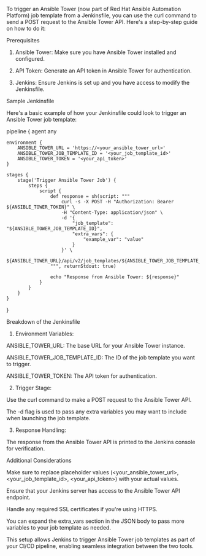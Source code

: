 To trigger an Ansible Tower (now part of Red Hat Ansible Automation Platform) job template from a Jenkinsfile, you can use the curl command to send a POST request to the Ansible Tower API. Here's a step-by-step guide on how to do it:

Prerequisites

1. Ansible Tower: Make sure you have Ansible Tower installed and configured.


2. API Token: Generate an API token in Ansible Tower for authentication.


3. Jenkins: Ensure Jenkins is set up and you have access to modify the Jenkinsfile.



Sample Jenkinsfile

Here's a basic example of how your Jenkinsfile could look to trigger an Ansible Tower job template:

pipeline {
    agent any

    environment {
        ANSIBLE_TOWER_URL = 'https://<your_ansible_tower_url>'
        ANSIBLE_TOWER_JOB_TEMPLATE_ID = '<your_job_template_id>'
        ANSIBLE_TOWER_TOKEN = '<your_api_token>'
    }

    stages {
        stage('Trigger Ansible Tower Job') {
            steps {
                script {
                    def response = sh(script: """
                        curl -s -X POST -H "Authorization: Bearer ${ANSIBLE_TOWER_TOKEN}" \
                        -H "Content-Type: application/json" \
                        -d '{
                            "job_template": "${ANSIBLE_TOWER_JOB_TEMPLATE_ID}",
                            "extra_vars": {
                                "example_var": "value"
                            }
                        }' \
                        ${ANSIBLE_TOWER_URL}/api/v2/job_templates/${ANSIBLE_TOWER_JOB_TEMPLATE_ID}/launch/
                    """, returnStdout: true)

                    echo "Response from Ansible Tower: ${response}"
                }
            }
        }
    }
}

Breakdown of the Jenkinsfile

1. Environment Variables:

ANSIBLE_TOWER_URL: The base URL for your Ansible Tower instance.

ANSIBLE_TOWER_JOB_TEMPLATE_ID: The ID of the job template you want to trigger.

ANSIBLE_TOWER_TOKEN: The API token for authentication.



2. Trigger Stage:

Use the curl command to make a POST request to the Ansible Tower API.

The -d flag is used to pass any extra variables you may want to include when launching the job template.



3. Response Handling:

The response from the Ansible Tower API is printed to the Jenkins console for verification.




Additional Considerations

Make sure to replace placeholder values (<your_ansible_tower_url>, <your_job_template_id>, <your_api_token>) with your actual values.

Ensure that your Jenkins server has access to the Ansible Tower API endpoint.

Handle any required SSL certificates if you're using HTTPS.

You can expand the extra_vars section in the JSON body to pass more variables to your job template as needed.


This setup allows Jenkins to trigger Ansible Tower job templates as part of your CI/CD pipeline, enabling seamless integration between the two tools.
